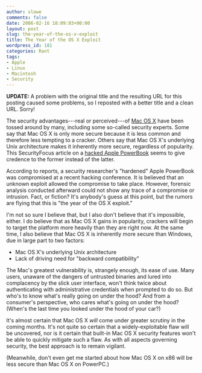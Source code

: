 ```yaml
---
author: slowe
comments: false
date: 2006-02-16 18:09:03+00:00
layout: post
slug: the-year-of-the-os-x-exploit
title: The Year of the OS X Exploit
wordpress_id: 181
categories: Rant
tags:
- Apple
- Linux
- Macintosh
- Security
---
```


**UPDATE:** A problem with the original title and the resulting URL for this posting caused some problems, so I reposted with a better title and a clean URL. Sorry!

The security advantages---real or perceived---of [Mac OS X](http://www.apple.com/macosx/) have been tossed around by many, including some so-called security experts. Some say that Mac OS X is only more secure because it is less common and therefore less tempting to a cracker. Others say that Mac OS X's underlying Unix architecture makes it inherently more secure, regardless of popularity. This SecurityFocus article on a [hacked Apple PowerBook](http://www.securityfocus.com/news/11375) seems to give credence to the former instead of the latter.

According to reports, a security researcher's "hardened" Apple PowerBook was compromised at a recent hacking conference. It is believed that an unknown exploit allowed the compromise to take place. However, forensic analysis conducted afterward could not show any trace of a compromise or intrusion. Fact, or fiction? It's anybody's guess at this point, but the rumors are flying that this is "the year of the OS X exploit."

I'm not so sure I believe that, but I also don't believe that it's impossible, either. I do believe that as Mac OS X gains in popularity, crackers will begin to target the platform more heavily than they are right now. At the same time, I also believe that Mac OS X is inherently more secure than Windows, due in large part to two factors:

* Mac OS X's underlying Unix architecture
* Lack of driving need for "backward compatibility"

The Mac's greatest vulnerability is, strangely enough, its ease of use. Many users, unaware of the dangers of untrusted binaries and lured into complacency by the slick user interface, won't think twice about authenticating with administrative credentials when prompted to do so. But who's to know what's really going on under the hood? And from a consumer's perspective, who cares what's going on under the hood? (When's the last time you looked under the hood of your car?)

It's almost certain that Mac OS X _will_ come under greater scrutiny in the coming months. It's not quite so certain that a widely-exploitable flaw will be uncovered, nor is it certain that built-in Mac OS X security features won't be able to quickly mitigate such a flaw. As with all aspects governing security, the best approach is to remain vigilant.

(Meanwhile, don't even get me started about how Mac OS X on x86 will be less secure than Mac OS X on PowerPC.)
